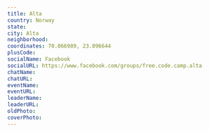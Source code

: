 ```yaml
---
title: Alta
country: Norway
state: 
city: Alta
neighborhood: 
coordinates: 70.066989, 23.096644
plusCode:
socialName: Facebook
socialURL: https://www.facebook.com/groups/free.code.camp.alta
chatName:
chatURL:
eventName:
eventURL:
leaderName:
leaderURL:
oldPhoto: 
coverPhoto:
---
```

